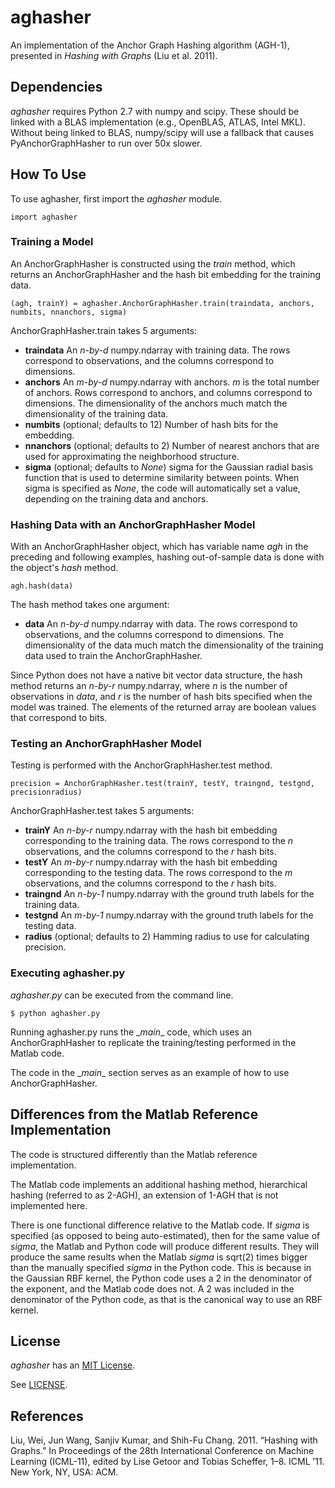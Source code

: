 aghasher
========

An implementation of the Anchor Graph Hashing algorithm (AGH-1), presented in *Hashing with Graphs* (Liu et al. 2011).

Dependencies
------------

*aghasher* requires Python 2.7 with numpy and scipy. These should be linked with a BLAS implementation (e.g., OpenBLAS,
ATLAS, Intel MKL). Without being linked to BLAS, numpy/scipy will use a fallback that causes PyAnchorGraphHasher to run
over 50x slower.

How To Use
----------

To use aghasher, first import the *aghasher* module.

    import aghasher
    
### Training a Model

An AnchorGraphHasher is constructed using the *train* method, which returns an AnchorGraphHasher and the hash bit
embedding for the training data.

    (agh, trainY) = aghasher.AnchorGraphHasher.train(traindata, anchors, numbits, nnanchors, sigma)

AnchorGraphHasher.train takes 5 arguments:

* **traindata** An *n-by-d* numpy.ndarray with training data. The rows correspond to observations, and the columns
  correspond to dimensions.
* **anchors** An *m-by-d* numpy.ndarray with anchors. *m* is the total number of anchors. Rows correspond to anchors,
  and columns correspond to dimensions. The dimensionality of the anchors much match the dimensionality of the training
  data.
* **numbits** (optional; defaults to 12) Number of hash bits for the embedding.
* **nnanchors** (optional; defaults to 2) Number of nearest anchors that are used for approximating the neighborhood
  structure.
* **sigma** (optional; defaults to *None*) sigma for the Gaussian radial basis function that is used to determine
  similarity between points. When sigma is specified as *None*, the code will automatically set a value, depending on
  the training data and anchors.

### Hashing Data with an AnchorGraphHasher Model

With an AnchorGraphHasher object, which has variable name *agh* in the preceding and following examples, hashing
out-of-sample data is done with the object's *hash* method.

    agh.hash(data)
    
The hash method takes one argument:

* **data** An *n-by-d* numpy.ndarray with data. The rows correspond to observations, and the columns correspond to
dimensions. The dimensionality of the data much match the dimensionality of the training data used to train the
AnchorGraphHasher.

Since Python does not have a native bit vector data structure, the hash method returns an *n-by-r* numpy.ndarray, where
*n* is the number of observations in *data*, and *r* is the number of hash bits specified when the model was trained.
The elements of the returned array are boolean values that correspond to bits.

### Testing an AnchorGraphHasher Model

Testing is performed with the AnchorGraphHasher.test method.

    precision = AnchorGraphHasher.test(trainY, testY, traingnd, testgnd, precisionradius)
    
AnchorGraphHasher.test takes 5 arguments:

* **trainY** An *n-by-r* numpy.ndarray with the hash bit embedding corresponding to the training data. The rows
  correspond to the *n* observations, and the columns correspond to the *r* hash bits.
* **testY** An *m-by-r* numpy.ndarray with the hash bit embedding corresponding to the testing data. The rows correspond
  to the *m* observations, and the columns correspond to the *r* hash bits.
* **traingnd** An *n-by-1* numpy.ndarray with the ground truth labels for the training data.
* **testgnd** An *m-by-1* numpy.ndarray with the ground truth labels for the testing data.
* **radius** (optional; defaults to 2) Hamming radius to use for calculating precision.

### Executing aghasher.py

*aghasher.py* can be executed from the command line.

    $ python aghasher.py
    
Running aghasher.py runs the \__main__ code, which uses an AnchorGraphHasher to replicate the training/testing performed
in the Matlab code.

The code in the \__main__ section serves as an example of how to use AnchorGraphHasher.

Differences from the Matlab Reference Implementation
----------------------------------------------------

The code is structured differently than the Matlab reference implementation.

The Matlab code implements an additional hashing method, hierarchical hashing (referred to as 2-AGH), an extension of
1-AGH that is not implemented here.

There is one functional difference relative to the Matlab code. If *sigma* is specified (as opposed to being
auto-estimated), then for the same value of *sigma*, the Matlab and Python code will produce different results. They
will produce the same results when the Matlab *sigma* is sqrt(2) times bigger than the manually specified *sigma* in the
Python code. This is because in the Gaussian RBF kernel, the Python code uses a 2 in the denominator of the exponent,
and the Matlab code does not. A 2 was included in the denominator of the Python code, as that is the canonical way to
use an RBF kernel.

License
-------

*aghasher* has an [MIT License](https://en.wikipedia.org/wiki/MIT_License).

See [LICENSE](LICENSE).

References
----------

Liu, Wei, Jun Wang, Sanjiv Kumar, and Shih-Fu Chang. 2011. “Hashing with Graphs.” In Proceedings of the 28th
International Conference on Machine Learning (ICML-11), edited by Lise Getoor and Tobias Scheffer, 1–8. ICML ’11. New
York, NY, USA: ACM.
